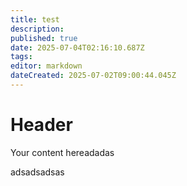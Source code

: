 ```yaml
---
title: test
description: 
published: true
date: 2025-07-04T02:16:10.687Z
tags: 
editor: markdown
dateCreated: 2025-07-02T09:00:44.045Z
---
```


# Header
Your content hereadadas


adsadsadsas

